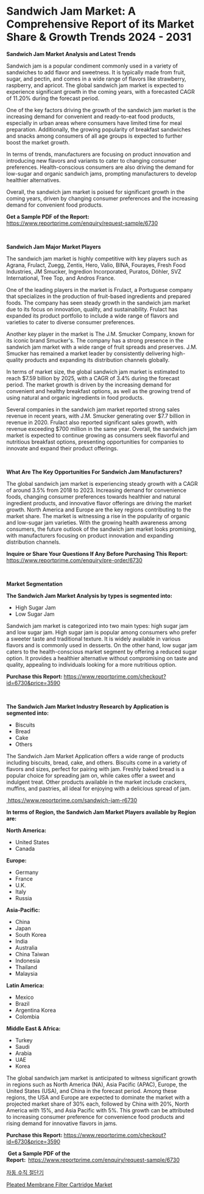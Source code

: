 <p><h1>Sandwich Jam Market: A Comprehensive Report of its Market Share & Growth Trends 2024 - 2031</h1></p><p><strong>Sandwich Jam Market Analysis and Latest Trends</strong></p>
<p><p>Sandwich jam is a popular condiment commonly used in a variety of sandwiches to add flavor and sweetness. It is typically made from fruit, sugar, and pectin, and comes in a wide range of flavors like strawberry, raspberry, and apricot. The global sandwich jam market is expected to experience significant growth in the coming years, with a forecasted CAGR of 11.20% during the forecast period. </p><p>One of the key factors driving the growth of the sandwich jam market is the increasing demand for convenient and ready-to-eat food products, especially in urban areas where consumers have limited time for meal preparation. Additionally, the growing popularity of breakfast sandwiches and snacks among consumers of all age groups is expected to further boost the market growth.</p><p>In terms of trends, manufacturers are focusing on product innovation and introducing new flavors and variants to cater to changing consumer preferences. Health-conscious consumers are also driving the demand for low-sugar and organic sandwich jams, prompting manufacturers to develop healthier alternatives.</p><p>Overall, the sandwich jam market is poised for significant growth in the coming years, driven by changing consumer preferences and the increasing demand for convenient food products.</p></p>
<p><strong>Get a Sample PDF of the Report:&nbsp;</strong> <a href="https://www.reportprime.com/enquiry/request-sample/6730">https://www.reportprime.com/enquiry/request-sample/6730</a></p>
<p>&nbsp;</p>
<p><strong>Sandwich Jam Major Market Players</strong></p>
<p><p>The sandwich jam market is highly competitive with key players such as Agrana, Frulact, Zuegg, Zentis, Hero, Valio, BINA, Fourayes, Fresh Food Industries, JM Smucker, Ingredion Incorporated, Puratos, Döhler, SVZ International, Tree Top, and Andros France. </p><p>One of the leading players in the market is Frulact, a Portuguese company that specializes in the production of fruit-based ingredients and prepared foods. The company has seen steady growth in the sandwich jam market due to its focus on innovation, quality, and sustainability. Frulact has expanded its product portfolio to include a wide range of flavors and varieties to cater to diverse consumer preferences. </p><p>Another key player in the market is The J.M. Smucker Company, known for its iconic brand Smucker's. The company has a strong presence in the sandwich jam market with a wide range of fruit spreads and preserves. J.M. Smucker has remained a market leader by consistently delivering high-quality products and expanding its distribution channels globally. </p><p>In terms of market size, the global sandwich jam market is estimated to reach $7.59 billion by 2025, with a CAGR of 3.4% during the forecast period. The market growth is driven by the increasing demand for convenient and healthy breakfast options, as well as the growing trend of using natural and organic ingredients in food products. </p><p>Several companies in the sandwich jam market reported strong sales revenue in recent years, with J.M. Smucker generating over $7.7 billion in revenue in 2020. Frulact also reported significant sales growth, with revenue exceeding $700 million in the same year. Overall, the sandwich jam market is expected to continue growing as consumers seek flavorful and nutritious breakfast options, presenting opportunities for companies to innovate and expand their product offerings.</p></p>
<p>&nbsp;</p>
<p><strong>What Are The Key Opportunities For Sandwich Jam Manufacturers?</strong></p>
<p><p>The global sandwich jam market is experiencing steady growth with a CAGR of around 3.5% from 2018 to 2023. Increasing demand for convenience foods, changing consumer preferences towards healthier and natural ingredient products, and innovative flavor offerings are driving the market growth. North America and Europe are the key regions contributing to the market share. The market is witnessing a rise in the popularity of organic and low-sugar jam varieties. With the growing health awareness among consumers, the future outlook of the sandwich jam market looks promising, with manufacturers focusing on product innovation and expanding distribution channels.</p></p>
<p><strong>Inquire or Share Your Questions If Any Before Purchasing This Report:</strong> <a href="https://www.reportprime.com/enquiry/pre-order/6730">https://www.reportprime.com/enquiry/pre-order/6730</a></p>
<p>&nbsp;</p>
<p><strong>Market Segmentation</strong></p>
<p><strong>The Sandwich Jam Market Analysis by types is segmented into:</strong></p>
<p><ul><li>High Sugar Jam</li><li>Low Sugar Jam</li></ul></p>
<p><p>Sandwich jam market is categorized into two main types: high sugar jam and low sugar jam. High sugar jam is popular among consumers who prefer a sweeter taste and traditional texture. It is widely available in various flavors and is commonly used in desserts. On the other hand, low sugar jam caters to the health-conscious market segment by offering a reduced sugar option. It provides a healthier alternative without compromising on taste and quality, appealing to individuals looking for a more nutritious option.</p></p>
<p><strong>Purchase this Report:&nbsp;</strong><a href="https://www.reportprime.com/checkout?id=6730&price=3590">https://www.reportprime.com/checkout?id=6730&price=3590</a></p>
<p>&nbsp;</p>
<p><strong>The Sandwich Jam Market Industry Research by Application is segmented into:</strong></p>
<p><ul><li>Biscuits</li><li>Bread</li><li>Cake</li><li>Others</li></ul></p>
<p><p>The Sandwich Jam Market Application offers a wide range of products including biscuits, bread, cake, and others. Biscuits come in a variety of flavors and sizes, perfect for pairing with jam. Freshly baked bread is a popular choice for spreading jam on, while cakes offer a sweet and indulgent treat. Other products available in the market include crackers, muffins, and pastries, all ideal for enjoying with a delicious spread of jam.</p></p>
<p><a href="https://www.reportprime.com/sandwich-jam-r6730">&nbsp;https://www.reportprime.com/sandwich-jam-r6730</a></p>
<p><strong>In terms of Region, the Sandwich Jam Market Players available by Region are:</strong></p>
<p>
    <p> <strong> North America: </strong>
        <ul>
            <li>United States</li>
            <li>Canada</li>
        </ul>
        </p> 
    <p> <strong> Europe: </strong>
        <ul>
            <li>Germany</li>
            <li>France</li>
            <li>U.K.</li>
            <li>Italy</li>
            <li>Russia</li>
        </ul>
        </p> 
    <p> <strong> Asia-Pacific: </strong>
        <ul>
            <li>China</li>
            <li>Japan</li>
            <li>South Korea</li>
            <li>India</li>
            <li>Australia</li>
            <li>China Taiwan</li>
            <li>Indonesia</li>
            <li>Thailand</li>
            <li>Malaysia</li>
        </ul>
        </p> 
    <p> <strong> Latin America: </strong>
        <ul>
            <li>Mexico</li>
            <li>Brazil</li>
            <li>Argentina Korea</li>
            <li>Colombia</li>
        </ul>
        </p> 
    <p> <strong> Middle East & Africa: </strong>
        <ul>
            <li>Turkey</li>
            <li>Saudi</li>
            <li>Arabia</li>
            <li>UAE</li>
            <li>Korea</li>
        </ul>
    </p>
    </p>
<p><p>The global sandwich jam market is anticipated to witness significant growth in regions such as North America (NA), Asia Pacific (APAC), Europe, the United States (USA), and China in the forecast period. Among these regions, the USA and Europe are expected to dominate the market with a projected market share of 30% each, followed by China with 20%, North America with 15%, and Asia Pacific with 5%. This growth can be attributed to increasing consumer preference for convenience food products and rising demand for innovative flavors in jams.</p></p>
<p><strong>Purchase this Report: </strong><a href="https://www.reportprime.com/checkout?id=6730&price=3590">https://www.reportprime.com/checkout?id=6730&price=3590</a></p>
<p>&nbsp;<strong>Get a Sample PDF of the Report:&nbsp;&nbsp;</strong><a href="https://www.reportprime.com/enquiry/request-sample/6730">https://www.reportprime.com/enquiry/request-sample/6730</a></p>
<p><strong></strong></p>
<p><p><a href="https://github.com/laholand/Market-Research-Report-List-3/blob/main/178874118351.md">자동 수직 절단기</a></p><p><a href="https://meowing-lemming-dd3.notion.site/Pleated-Membrane-Filter-Cartridge-Market-Research-Report-Forecasted-for-Period-from-2024-2031-by--728a430121a54cbbb41da33afec9a684">Pleated Membrane Filter Cartridge Market</a></p></p>